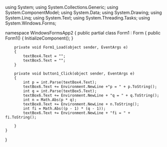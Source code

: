 using System;
using System.Collections.Generic;
using System.ComponentModel;
using System.Data;
using System.Drawing;
using System.Linq;
using System.Text;
using System.Threading.Tasks;
using System.Windows.Forms;

namespace WindowsFormsApp2
{
    public partial class Form1 : Form
    {
        public Form1()
        {
            InitializeComponent();
        }

        private void Form1_Load(object sender, EventArgs e)
        {
            textBox4.Text = "";
            textBox5.Text = "";
        }

        private void button1_Click(object sender, EventArgs e)
        {
            int p = int.Parse(textBox4.Text);
            textBox6.Text += Environment.NewLine +"p = " + p.ToString();
            int q = int.Parse(textBox5.Text);
            textBox6.Text += Environment.NewLine + "q = " + q.ToString();
            int n = Math.Abs(p * q);
            textBox8.Text += Environment.NewLine + n.ToString();
            int fi = Math.Abs((p - 1) * (q - 1));
            textBox6.Text += Environment.NewLine + "fi = " + fi.ToString();
            
        }
    }
}
